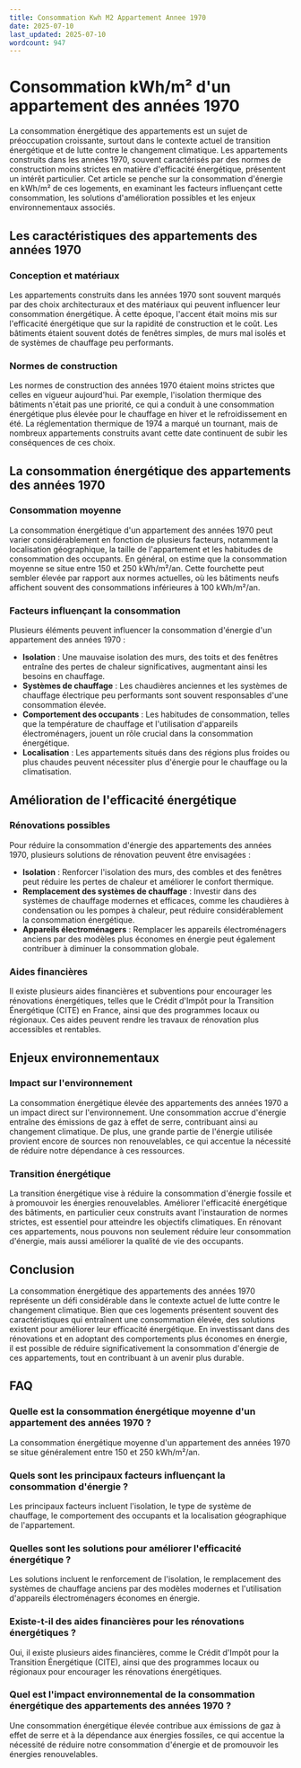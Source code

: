```yaml
---
title: Consommation Kwh M2 Appartement Annee 1970
date: 2025-07-10
last_updated: 2025-07-10
wordcount: 947
---
```


# Consommation kWh/m² d'un appartement des années 1970

La consommation énergétique des appartements est un sujet de préoccupation croissante, surtout dans le contexte actuel de transition énergétique et de lutte contre le changement climatique. Les appartements construits dans les années 1970, souvent caractérisés par des normes de construction moins strictes en matière d'efficacité énergétique, présentent un intérêt particulier. Cet article se penche sur la consommation d'énergie en kWh/m² de ces logements, en examinant les facteurs influençant cette consommation, les solutions d'amélioration possibles et les enjeux environnementaux associés.

## Les caractéristiques des appartements des années 1970

### Conception et matériaux

Les appartements construits dans les années 1970 sont souvent marqués par des choix architecturaux et des matériaux qui peuvent influencer leur consommation énergétique. À cette époque, l'accent était moins mis sur l'efficacité énergétique que sur la rapidité de construction et le coût. Les bâtiments étaient souvent dotés de fenêtres simples, de murs mal isolés et de systèmes de chauffage peu performants.

### Normes de construction

Les normes de construction des années 1970 étaient moins strictes que celles en vigueur aujourd'hui. Par exemple, l'isolation thermique des bâtiments n'était pas une priorité, ce qui a conduit à une consommation énergétique plus élevée pour le chauffage en hiver et le refroidissement en été. La réglementation thermique de 1974 a marqué un tournant, mais de nombreux appartements construits avant cette date continuent de subir les conséquences de ces choix.

## La consommation énergétique des appartements des années 1970

### Consommation moyenne

La consommation énergétique d'un appartement des années 1970 peut varier considérablement en fonction de plusieurs facteurs, notamment la localisation géographique, la taille de l'appartement et les habitudes de consommation des occupants. En général, on estime que la consommation moyenne se situe entre 150 et 250 kWh/m²/an. Cette fourchette peut sembler élevée par rapport aux normes actuelles, où les bâtiments neufs affichent souvent des consommations inférieures à 100 kWh/m²/an.

### Facteurs influençant la consommation

Plusieurs éléments peuvent influencer la consommation d'énergie d'un appartement des années 1970 :

- **Isolation** : Une mauvaise isolation des murs, des toits et des fenêtres entraîne des pertes de chaleur significatives, augmentant ainsi les besoins en chauffage.
- **Systèmes de chauffage** : Les chaudières anciennes et les systèmes de chauffage électrique peu performants sont souvent responsables d'une consommation élevée.
- **Comportement des occupants** : Les habitudes de consommation, telles que la température de chauffage et l'utilisation d'appareils électroménagers, jouent un rôle crucial dans la consommation énergétique.
- **Localisation** : Les appartements situés dans des régions plus froides ou plus chaudes peuvent nécessiter plus d'énergie pour le chauffage ou la climatisation.

## Amélioration de l'efficacité énergétique

### Rénovations possibles

Pour réduire la consommation d'énergie des appartements des années 1970, plusieurs solutions de rénovation peuvent être envisagées :

- **Isolation** : Renforcer l'isolation des murs, des combles et des fenêtres peut réduire les pertes de chaleur et améliorer le confort thermique.
- **Remplacement des systèmes de chauffage** : Investir dans des systèmes de chauffage modernes et efficaces, comme les chaudières à condensation ou les pompes à chaleur, peut réduire considérablement la consommation énergétique.
- **Appareils électroménagers** : Remplacer les appareils électroménagers anciens par des modèles plus économes en énergie peut également contribuer à diminuer la consommation globale.

### Aides financières

Il existe plusieurs aides financières et subventions pour encourager les rénovations énergétiques, telles que le Crédit d'Impôt pour la Transition Énergétique (CITE) en France, ainsi que des programmes locaux ou régionaux. Ces aides peuvent rendre les travaux de rénovation plus accessibles et rentables.

## Enjeux environnementaux

### Impact sur l'environnement

La consommation énergétique élevée des appartements des années 1970 a un impact direct sur l'environnement. Une consommation accrue d'énergie entraîne des émissions de gaz à effet de serre, contribuant ainsi au changement climatique. De plus, une grande partie de l'énergie utilisée provient encore de sources non renouvelables, ce qui accentue la nécessité de réduire notre dépendance à ces ressources.

### Transition énergétique

La transition énergétique vise à réduire la consommation d'énergie fossile et à promouvoir les énergies renouvelables. Améliorer l'efficacité énergétique des bâtiments, en particulier ceux construits avant l'instauration de normes strictes, est essentiel pour atteindre les objectifs climatiques. En rénovant ces appartements, nous pouvons non seulement réduire leur consommation d'énergie, mais aussi améliorer la qualité de vie des occupants.

## Conclusion

La consommation énergétique des appartements des années 1970 représente un défi considérable dans le contexte actuel de lutte contre le changement climatique. Bien que ces logements présentent souvent des caractéristiques qui entraînent une consommation élevée, des solutions existent pour améliorer leur efficacité énergétique. En investissant dans des rénovations et en adoptant des comportements plus économes en énergie, il est possible de réduire significativement la consommation d'énergie de ces appartements, tout en contribuant à un avenir plus durable.

## FAQ

### Quelle est la consommation énergétique moyenne d'un appartement des années 1970 ?

La consommation énergétique moyenne d'un appartement des années 1970 se situe généralement entre 150 et 250 kWh/m²/an.

### Quels sont les principaux facteurs influençant la consommation d'énergie ?

Les principaux facteurs incluent l'isolation, le type de système de chauffage, le comportement des occupants et la localisation géographique de l'appartement.

### Quelles sont les solutions pour améliorer l'efficacité énergétique ?

Les solutions incluent le renforcement de l'isolation, le remplacement des systèmes de chauffage anciens par des modèles modernes et l'utilisation d'appareils électroménagers économes en énergie.

### Existe-t-il des aides financières pour les rénovations énergétiques ?

Oui, il existe plusieurs aides financières, comme le Crédit d'Impôt pour la Transition Énergétique (CITE), ainsi que des programmes locaux ou régionaux pour encourager les rénovations énergétiques.

### Quel est l'impact environnemental de la consommation énergétique des appartements des années 1970 ?

Une consommation énergétique élevée contribue aux émissions de gaz à effet de serre et à la dépendance aux énergies fossiles, ce qui accentue la nécessité de réduire notre consommation d'énergie et de promouvoir les énergies renouvelables.